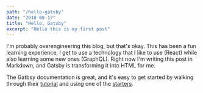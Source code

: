 ```yaml
---
path: "/hello-gatsby"
date: "2018-08-17"
title: "Hello, Gatsby"
excerpt: "Hello this is my first post"
---
```


I'm probably overengineering this blog, but that's okay. This has been a fun
learning experience, I get to use a technology that I like to use (React) while
also learning some new ones (GraphQL). Right now I'm writing this post in
Markdown, and Gatsby is transforming it into HTML for me.

The Gatbsy documentation is great, and it's easy to get started by walking
through their [tutorial](https://next.gatsbyjs.org/tutorial/) and using one of
the [starters](https://next.gatsbyjs.org/docs/gatsby-starters/).
